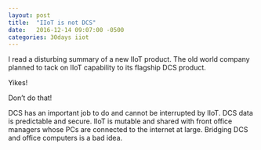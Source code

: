 ```yaml
---
layout: post
title:  "IIoT is not DCS"
date:   2016-12-14 09:07:00 -0500
categories: 30days iiot
---
```

I read a disturbing summary of a new IIoT product. The old world company planned to tack on IIoT capability to its flagship DCS product. 

Yikes!

Don’t do that! 

DCS has an important job to do and cannot be interrupted by IIoT. DCS data is predictable and secure. IIoT is mutable and shared with front office managers whose PCs are connected to the internet at large. Bridging DCS and office computers is a bad idea.
